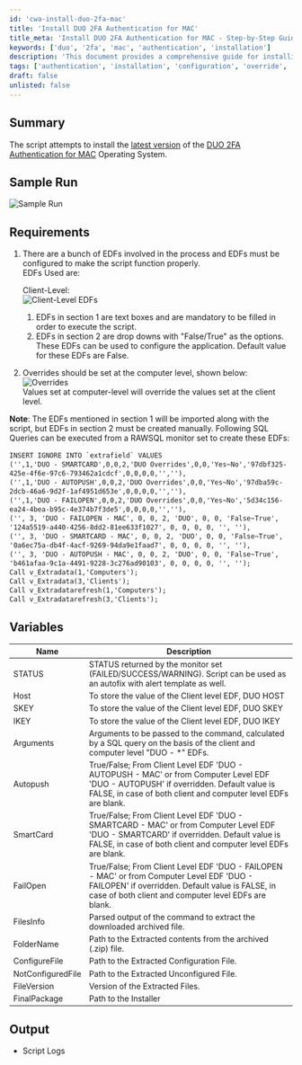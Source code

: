 ```yaml
---
id: 'cwa-install-duo-2fa-mac'
title: 'Install DUO 2FA Authentication for MAC'
title_meta: 'Install DUO 2FA Authentication for MAC - Step-by-Step Guide'
keywords: ['duo', '2fa', 'mac', 'authentication', 'installation']
description: 'This document provides a comprehensive guide for installing the latest version of DUO 2FA Authentication for MAC OS. It includes requirements, variables, and SQL queries needed for proper configuration and execution of the installation script.'
tags: ['authentication', 'installation', 'configuration', 'override', 'mac']
draft: false
unlisted: false
---
```

## Summary

The script attempts to install the [latest version](https://dl.duosecurity.com/MacLogon-latest.zip) of the [DUO 2FA Authentication for MAC](https://duo.com/docs/macos) Operating System.

## Sample Run

![Sample Run](..\..\..\static\img\SWM---Software-Install---DUO---Install-MFA-Authentication-for-MAC\image_1.png)

## Requirements

1. There are a bunch of EDFs involved in the process and EDFs must be configured to make the script function properly.  
   EDFs Used are:  

   Client-Level:  
   ![Client-Level EDFs](..\..\..\static\img\SWM---Software-Install---DUO---Install-MFA-Authentication-for-MAC\image_2.png)  
   1. EDFs in section 1 are text boxes and are mandatory to be filled in order to execute the script.
   2. EDFs in section 2 are drop downs with "False/True" as the options. These EDFs can be used to configure the application. Default value for these EDFs are False.

2. Overrides should be set at the computer level, shown below:  
   ![Overrides](..\..\..\static\img\SWM---Software-Install---DUO---Install-MFA-Authentication-for-MAC\image_3.png)  
   Values set at computer-level will override the values set at the client level.

**Note**: The EDFs mentioned in section 1 will be imported along with the script, but EDFs in section 2 must be created manually. Following SQL Queries can be executed from a RAWSQL monitor set to create these EDFs:

```
INSERT IGNORE INTO `extrafield` VALUES
('',1,'DUO - SMARTCARD',0,0,2,'DUO Overrides',0,0,'Yes~No','97dbf325-425e-4f6e-97c6-793462a1cdcf',0,0,0,0,'',''),
('',1,'DUO - AUTOPUSH',0,0,2,'DUO Overrides',0,0,'Yes~No','97dba59c-2dcb-46a6-9d2f-1af4951d653e',0,0,0,0,'',''),
('',1,'DUO - FAILOPEN',0,0,2,'DUO Overrides',0,0,'Yes~No','5d34c156-ea24-4bea-b95c-4e374b7f3de5',0,0,0,0,'',''),
('', 3, 'DUO - FAILOPEN - MAC', 0, 0, 2, 'DUO', 0, 0, 'False~True', '124a5519-a440-4256-8dd2-81ee633f1027', 0, 0, 0, 0, '', ''),
('', 3, 'DUO - SMARTCARD - MAC', 0, 0, 2, 'DUO', 0, 0, 'False~True', '0a6ec75a-db4f-4acf-9269-94da9e1faad7', 0, 0, 0, 0, '', ''),
('', 3, 'DUO - AUTOPUSH - MAC', 0, 0, 2, 'DUO', 0, 0, 'False~True', 'b461afaa-9c1a-4491-9228-3c276ad90103', 0, 0, 0, 0, '', '');
Call v_Extradata(1,'Computers');
Call v_Extradata(3,'Clients');
Call v_Extradatarefresh(1,'Computers');
Call v_Extradatarefresh(3,'Clients');
```

## Variables

| Name          | Description                                                                                                                                         |
|---------------|-----------------------------------------------------------------------------------------------------------------------------------------------------|
| STATUS        | STATUS returned by the monitor set (FAILED/SUCCESS/WARNING). Script can be used as an autofix with alert template as well.                        |
| Host          | To store the value of the Client level EDF, DUO HOST                                                                                             |
| SKEY          | To store the value of the Client level EDF, DUO SKEY                                                                                             |
| IKEY          | To store the value of the Client level EDF, DUO IKEY                                                                                             |
| Arguments      | Arguments to be passed to the command, calculated by a SQL query on the basis of the client and computer level "DUO - *" EDFs.                   |
| Autopush      | True/False; From Client Level EDF 'DUO - AUTOPUSH - MAC' or from Computer Level EDF 'DUO - AUTOPUSH' if overridden. Default value is FALSE, in case of both client and computer level EDFs are blank. |
| SmartCard     | True/False; From Client Level EDF 'DUO - SMARTCARD - MAC' or from Computer Level EDF 'DUO - SMARTCARD' if overridden. Default value is FALSE, in case of both client and computer level EDFs are blank. |
| FailOpen      | True/False; From Client Level EDF 'DUO - FAILOPEN - MAC' or from Computer Level EDF 'DUO - FAILOPEN' if overridden. Default value is FALSE, in case of both client and computer level EDFs are blank. |
| FilesInfo     | Parsed output of the command to extract the downloaded archived file.                                                                             |
| FolderName    | Path to the Extracted contents from the archived (.zip) file.                                                                                     |
| ConfigureFile | Path to the Extracted Configuration File.                                                                                                         |
| NotConfiguredFile | Path to the Extracted Unconfigured File.                                                                                                         |
| FileVersion   | Version of the Extracted Files.                                                                                                                    |
| FinalPackage  | Path to the Installer                                                                                                                              |

## Output

- Script Logs


